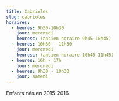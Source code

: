 ```yaml
---
title: Cabrioles
slug: cabrioles
horaires:
  - heures: 9h30-10h30
    jour: mercredi
    heuresc: (ancien horaire 9h45-10h45)
  - heures: 10h30 - 11h30
    jour: mercredi
    heuresc: (ancien horaire 10h45-11h45)
  - heures: 16h - 17h
    jour: mercredi
  - heures: 9h30 - 10h30
    jour: samedi
---
```

Enfants nés en 2015-2016

